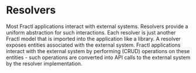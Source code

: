 # Resolvers

Most Fractl applications interact with external systems. Resolvers provide a uniform abstraction for such interactions. Each resolver is just another Fractl model that is imported into the application like a library. A resolver exposes entities associated with the external system. Fractl applications interact with the external system by performing (CRUD) operations on these entities - such operations are converted into API calls to the external system by the resolver implementation.

